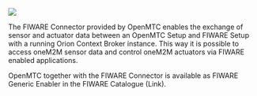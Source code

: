 ![](pics/fiware_connector.png)

The FIWARE Connector provided by OpenMTC enables the exchange of sensor and actuator data between an OpenMTC Setup and FIWARE Setup with a running Orion Context Broker instance. This way it is possible to access oneM2M sensor data and control oneM2M actuators via FIWARE enabled applications.

OpenMTC together with the FIWARE Connector is available as FIWARE Generic Enabler in the FIWARE Catalogue (Link).
